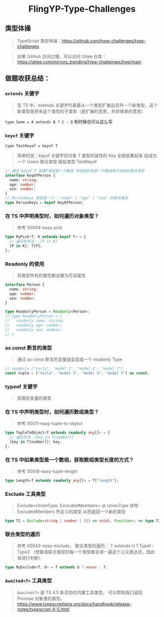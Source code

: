 <div align="center">
    <h1>FlingYP-Type-Challenges</h1>
</div>

## 类型体操

> TypeScript 类型体操：https://github.com/type-challenges/type-challenges

> 如果 GitHub 访问过慢，可以访问 Gitee 仓库：https://gitee.com/mirrors_trending/type-challenges/tree/main

## 做题收获总结：

### `extends` 关键字

> 在 TS 中，extends 关键字代表着从一个类型扩展出另外一个新类型，这个新类型是原来这个类型的子类型（是扩展的意思，并非继承的意思）

`type Some = A extends B ? C : D` 有时候也可以这么写

### `keyof` 关键字

`type TestKeyof = keyof T`

> 简单的说：keyof 关键字将对象 T 类型的属性的 Key 全部收集起来 组成为一个 Union 联合类型 赋给类型 TestKeyof

```typescript
// 通过 keyof T 如果T类型是一个数组 则组成的会是一个数组索引组成的联合类型
interface KeyOfPerson {
  name: string;
  age: number;
  sex: number;
}
// PersonKeys 类型是一个： "name" | "age" | "sex" 的联合类型
type PersonKeys = keyof KeyOfPerson;
```

### 在 TS 中声明类型时，如何遍历对象类型？

> 参考 00004-easy-pick

```typescript
type MyPick<T, K extends keyof T> = {
  // 遍历的写法： [P in K]
  [P in K]: T[P];
};
```

### Readonly 的使用

> 将类型所有的属性都设置为可读属性

```typescript
interface Person {
  name: string;
  age: number;
  sex: number;
}

type ReadonlyPerson = Readonly<Person>;
// type ReadonlyPerson = {
//   readonly name: string;
//   readonly age: number;
//   readonly sex: number;
// }
```

### as const 断言的类型

> 通过 as const 断言的变量就会变成一个 readonly Type

```typescript
// readonly ["tesla", "model 3", "model X", "model Y"]
const tuple = ["tesla", "model 3", "model X", "model Y"] as const;
```

### typeof 关键字

> 获取到变量的类型

### 在 TS 中声明类型时，如何遍历数组类型？

> 参考 00011-easy-tuple-to-object

```typescript
type TupleToObject<T extends readonly any[]> = {
  // 遍历写法：[key in T[number]]
  [key in T[number]]: key;
};
```

### 在 TS 中如果类型是一个数组，获取数组类型长度的方式？

> 参考 00018-easy-tuple-length

```typescript
type Length<T extends readonly any[]> = T["length"];
```

### Exclude 工具类型

> Exclude<UnionType, ExcludedMembers> 从 UnionType 排除 ExcludedMembers 所定义的类型 从而返回一个新的类型

```typescript
type T2 = Exclude<string | number | (() => void), Function>; => type T2 = string | number
```

### 联合类型的遍历

> 参考 00043-easy-exclude。 联合类型的遍历： T extends U ? Type1 : Type2 （想象成联合类型的每一个类型都会进一遍这个三元表达式，因此来进行判断）

```typescript
type MyExclude<T, U> = T extends U ? never : T;
```

### `Awaited<T>` 工具类型

> `Awaited<T>` 是 TS 4.5 新添加的内置工具类型。 可以帮助我们返回 Promise 对象里的类型。https://www.typescriptlang.org/docs/handbook/release-notes/typescript-4-5.html
